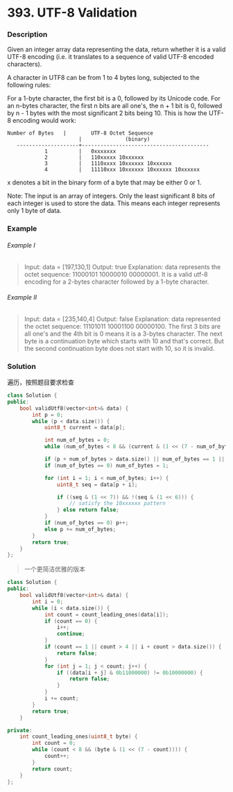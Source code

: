 # 393. UTF-8 Validation

### Description

Given an integer array data representing the data, return whether it is a valid UTF-8 encoding (i.e. it translates to a sequence of valid UTF-8 encoded characters).

A character in UTF8 can be from 1 to 4 bytes long, subjected to the following rules:

For a 1-byte character, the first bit is a 0, followed by its Unicode code.
For an n-bytes character, the first n bits are all one's, the n + 1 bit is 0, followed by n - 1 bytes with the most significant 2 bits being 10.
This is how the UTF-8 encoding would work:

```
Number of Bytes   |        UTF-8 Octet Sequence
                       |              (binary)
   --------------------+-----------------------------------------
            1          |   0xxxxxxx
            2          |   110xxxxx 10xxxxxx
            3          |   1110xxxx 10xxxxxx 10xxxxxx
            4          |   11110xxx 10xxxxxx 10xxxxxx 10xxxxxx
```

x denotes a bit in the binary form of a byte that may be either 0 or 1.

Note: The input is an array of integers. Only the least significant 8 bits of each integer is used to store the data. This means each integer represents only 1 byte of data.

### Example

###### Example I

> Input: data = [197,130,1]
> Output: true
> Explanation: data represents the octet sequence: 11000101 10000010 00000001.
> It is a valid utf-8 encoding for a 2-bytes character followed by a 1-byte character.

###### Example II

> Input: data = [235,140,4]
> Output: false
> Explanation: data represented the octet sequence: 11101011 10001100 00000100.
> The first 3 bits are all one's and the 4th bit is 0 means it is a 3-bytes character.
> The next byte is a continuation byte which starts with 10 and that's correct.
> But the second continuation byte does not start with 10, so it is invalid.

### Solution

遍历，按照题目要求检查

```c++
class Solution {
public:
    bool validUtf8(vector<int>& data) {
        int p = 0;
        while (p < data.size()) {
            uint8_t current = data[p];

            int num_of_bytes = 0;
            while (num_of_bytes < 8 && (current & (1 << (7 - num_of_bytes))) != 0) num_of_bytes++;

            if (p + num_of_bytes > data.size() || num_of_bytes == 1 || num_of_bytes > 4) return false;
            if (num_of_bytes == 0) num_of_bytes = 1;

            for (int i = 1; i < num_of_bytes; i++) {
                uint8_t seq = data[p + i];  

                if ((seq & (1 << 7)) && !(seq & (1 << 6))) {
                    // satisfy the 10xxxxxx pattern
                } else return false;
            }
            if (num_of_bytes == 0) p++;
            else p += num_of_bytes;
        }
        return true;
    }
};
```

> 一个更简洁优雅的版本

```c++
class Solution {
public:
    bool validUtf8(vector<int>& data) {
        int i = 0;
        while (i < data.size()) {
            int count = count_leading_ones(data[i]);
            if (count == 0) {
                i++;
                continue;
            }
            if (count == 1 || count > 4 || i + count > data.size()) {
                return false;
            }
            for (int j = 1; j < count; j++) {
                if ((data[i + j] & 0b11000000) != 0b10000000) {
                    return false;
                }
            }
            i += count;
        }
        return true;
    }

private:
    int count_leading_ones(uint8_t byte) {
        int count = 0;
        while (count < 8 && (byte & (1 << (7 - count)))) {
            count++;
        }
        return count;
    }
};
```
